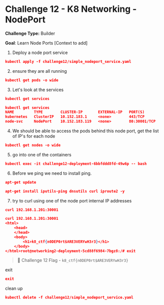 # Challenge 12 -  K8 Networking - NodePort

**Challenge Type:** Builder


**Goal**: Learn Node Ports
[Context to add]



1.  Deploy a node port service

```json
kubectl apply -f challenge12/simple_nodeport_service.yaml
```

2.  ensure they are all running

```json
kubectl get pods -o wide
```

3.  Let's look at the services

```json
kubectl get services
```

```json
kubectl get services
NAME         TYPE        CLUSTER-IP       EXTERNAL-IP   PORT(S)        AGE
kubernetes   ClusterIP   10.152.183.1     <none>        443/TCP        4h33m
node-svc     NodePort    10.152.183.119   <none>        80:30001/TCP   9m2s
```

4.  We should be able to access the pods behind this node port, get the list of IP's for each node

```json
kubectl get nodes -o wide
```

5.  go into one of the containers

```json
kubectl exec -it challenge12-deployment-6bbfddd8fd-49w6p -- bash
```

6.  Before we ping we need to install ping.

```json
apt-get update
```

```json
apt-get install iputils-ping dnsutils curl iproute2 -y
```

7.  try to curl using one of the node port internal IP addresses

```json
curl 192.168.1.201:30001
```

```json
curl 192.168.1.201:30001
<html>
    <head>
    </head>
    <body>
        <h1>k8_ctf{n0DEP0rt$ARE3VERYwH3r3}</h1>
    </body>
</html>root@networking2-deployment-5cd88f6984-7bgz8:/# exit
```

> 🏁 Challenge 12 Flag - `k8_ctf{n0DEP0rt$ARE3VERYwH3r3}`



exit

```json
exit
```

clean up

```json
kubectl delete -f challenge12/simple_nodeport_service.yaml
```